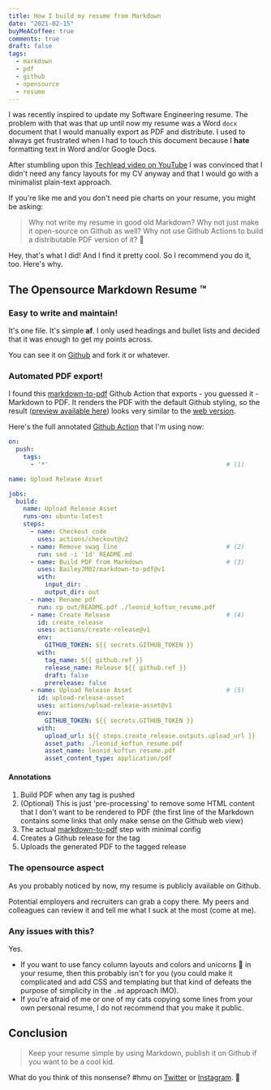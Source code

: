 ```yaml
---
title: How I build my resume from Markdown
date: "2021-02-15"
buyMeACoffee: true
comments: true
draft: false
tags:
  - markdown
  - pdf
  - github
  - opensource
  - resume
---
```


I was recently inspired to update my Software Engineering resume. 
The problem with that was that up until now my resume was a Word `docx` document that I would manually export as PDF and distribute.
I used to always get frustrated when I had to touch this document because I **hate** formatting text in Word and/or Google Docs.
 
After stumbling upon this [Techlead video on YouTube](https://www.youtube.com/watch?v=xpaz7nrNmXA) I was convinced that I didn't
need any fancy layouts for my CV anyway and that I would go with a minimalist plain-text approach.

If you're like me and you don't need pie charts on your resume, you might be asking:

> Why not write my resume in good old Markdown? Why not just make it open-source on Github as well? 
Why not use Github Actions to build a distributable PDF version of it? :thinking:

Hey, that's what I did! And I find it pretty cool. So I recommend you do it, too. Here's why.

## The Opensource Markdown Resume :tm:

### Easy to write and maintain!

It's one file. It's simple **af**. I only used headings and bullet lists and decided that it was enough to get my points across.

You can see it on [Github](https://github.com/sladkoff/resume/edit/master/README.md) and fork it or whatever.

### Automated PDF export!

I found this [markdown-to-pdf](https://github.com/BaileyJM02/markdown-to-pdf) Github Action that exports - you guessed it - Markdown to PDF. 
It renders the PDF with the default Github styling, so the result ([preview available here](https://github.com/sladkoff/resume/releases/tag/2021-02-13)) looks very similar to the [web version](https://github.com/sladkoff/resume).

Here's the full annotated [Github Action](https://raw.githubusercontent.com/sladkoff/resume/master/.github/workflows/release.yml) that I'm using now:

```yaml
on:
  push:
    tags:
      - '*'                                                 # (1)

name: Upload Release Asset

jobs:
  build:
    name: Upload Release Asset
    runs-on: ubuntu-latest
    steps:
      - name: Checkout code
        uses: actions/checkout@v2
      - name: Remove swag line                              # (2)
        run: sed -i '1d' README.md
      - name: Build PDF from Markdown                       # (3)
        uses: BaileyJM02/markdown-to-pdf@v1
        with:
          input_dir: .
          output_dir: out
      - name: Rename pdf
        run: cp out/README.pdf ./leonid_koftun_resume.pdf
      - name: Create Release                                # (4)
        id: create_release
        uses: actions/create-release@v1
        env:
          GITHUB_TOKEN: ${{ secrets.GITHUB_TOKEN }}
        with:
          tag_name: ${{ github.ref }}
          release_name: Release ${{ github.ref }}
          draft: false
          prerelease: false
      - name: Upload Release Asset                          # (5)
        id: upload-release-asset
        uses: actions/upload-release-asset@v1
        env:
          GITHUB_TOKEN: ${{ secrets.GITHUB_TOKEN }}
        with:
          upload_url: ${{ steps.create_release.outputs.upload_url }}
          asset_path: ./leonid_koftun_resume.pdf
          asset_name: leonid_koftun_resume.pdf
          asset_content_type: application/pdf
```

#### Annotations

1. Build PDF when any tag is pushed
2. (Optional) This is just 'pre-processing' to remove some HTML content that I don't want to be rendered to PDF (the first line of the Markdown contains some links that only make sense on the Github web view)
3. The actual [markdown-to-pdf](https://github.com/BaileyJM02/markdown-to-pdf) step with minimal config
4. Creates a Github release for the tag
5. Uploads the generated PDF to the tagged release

### The opensource aspect

As you probably noticed by now, my resume is publicly available on Github.

Potential employers and recruiters can grab a copy there. My peers and colleagues can review it and tell me what I suck at the most (come at me).

### Any issues with this?

Yes.

- If you want to use fancy column layouts and colors and unicorns :unicorn: in your resume, then this probably isn't for you (you could make it complicated and add CSS and templating but that kind of defeats the purpose of simplicity in the `.md` approach IMO).
- If you're afraid of me or one of my cats copying some lines from your own personal resume, I do not recommend that you make it public.

## Conclusion

> Keep your resume simple by using Markdown, publish it on Github if you want to be a cool kid.
 
What do you think of this nonsense? #hmu on [Twitter](https://twitter.com/sladkovik) or [Instagram](https://www.instagram.com/sladkoff2/). :call_me_hand: 
